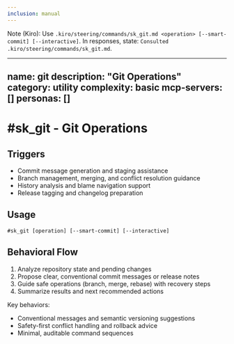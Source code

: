 ```yaml
---
inclusion: manual
---
```


Note (Kiro): Use `.kiro/steering/commands/sk_git.md <operation> [--smart-commit] [--interactive]`. In responses, state: `Consulted .kiro/steering/commands/sk_git.md`.

---
name: git
description: "Git Operations"
category: utility
complexity: basic
mcp-servers: []
personas: []
---

# #sk_git - Git Operations

## Triggers
- Commit message generation and staging assistance
- Branch management, merging, and conflict resolution guidance
- History analysis and blame navigation support
- Release tagging and changelog preparation

## Usage
```
#sk_git [operation] [--smart-commit] [--interactive]
```

## Behavioral Flow
1. Analyze repository state and pending changes
2. Propose clear, conventional commit messages or release notes
3. Guide safe operations (branch, merge, rebase) with recovery steps
4. Summarize results and next recommended actions

Key behaviors:
- Conventional messages and semantic versioning suggestions
- Safety-first conflict handling and rollback advice
- Minimal, auditable command sequences
